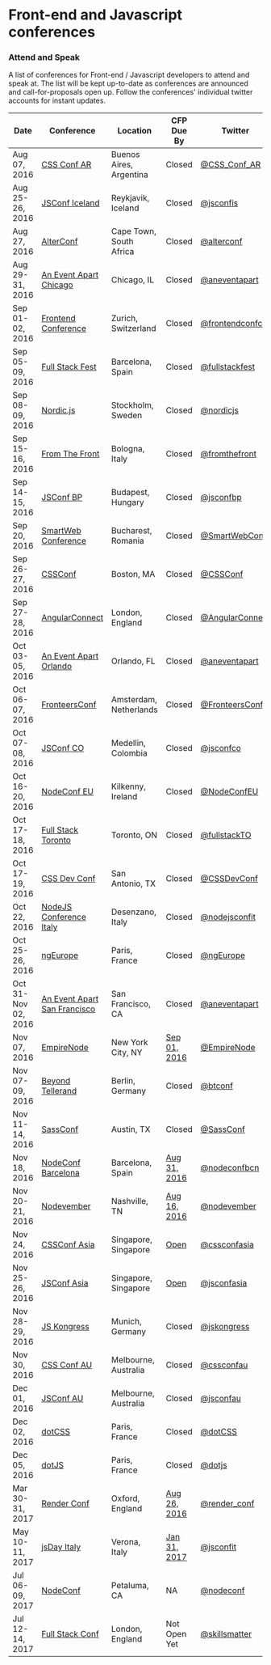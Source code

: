 # Front-end and Javascript conferences

### Attend and Speak

A list of conferences for Front-end / Javascript developers to attend and speak at. The list will be kept up-to-date as conferences are announced and call-for-proposals open up. Follow the conferences' individual twitter accounts for instant updates.

| Date | Conference  	| Location   	| CFP Due By  	| Twitter   	|
|---	|---	|---	|---	|---	|
| Aug 07, 2016 | [CSS Conf AR](http://cssconfar.com/) | Buenos Aires, Argentina | Closed | [@CSS_Conf_AR](https://twitter.com/CSS_Conf_AR) |
| Aug 25-26, 2016 | [JSConf Iceland](http://2016.jsconf.is/) | Reykjavik, Iceland | Closed | [@jsconfis](https://twitter.com/jsconfis)
| Aug 27, 2016 | [AlterConf](http://www.alterconf.com/sessions/cape-town-south-africa) | Cape Town, South Africa | Closed | [@alterconf](https://twitter.com/alterconf)
| Aug 29-31, 2016 | [An Event Apart Chicago](http://aneventapart.com/event/chicago-2016) | Chicago, IL | Closed | [@aneventapart](https://twitter.com/aneventapart)
| Sep 01-02, 2016 | [Frontend Conference](https://twitter.com/frontendconfch) | Zurich, Switzerland | Closed | [@frontendconfch](https://twitter.com/frontendconfch) |
| Sep 05-09, 2016 | [Full Stack Fest](https://2016.fullstackfest.com/) | Barcelona, Spain | Closed | [@fullstackfest](https://twitter.com/fullstackfest)
| Sep 08-09, 2016 | [Nordic.js](http://nordicjs.com/) | Stockholm, Sweden | Closed | [@nordicjs](https://twitter.com/nordicjs) |
| Sep 15-16, 2016 | [From The Front](https://2016.fromthefront.it/) | Bologna, Italy | Closed | [@fromthefront](https://twitter.com/fromthefront) |
| Sep 14-15, 2016 | [JSConf BP](https://jsconfbp.com/) | Budapest, Hungary | Closed | [@jsconfbp](https://twitter.com/jsconfbp) |
| Sep 20, 2016 | [SmartWeb Conference](http://www.smartwebconf.com/) | Bucharest, Romania | Closed | [@SmartWebConf](https://twitter.com/SmartWebConf) |
| Sep 26-27, 2016 | [CSSConf](https://2016.cssconf.com/) | Boston, MA | Closed | [@CSSConf](https://twitter.com/CSSConf) |
| Sep 27-28, 2016 | [AngularConnect](http://angularconnect.com/) | London, England | Closed | [@AngularConnect](https://twitter.com/angularconnect) |
| Oct 03-05, 2016 | [An Event Apart Orlando](http://aneventapart.com/event/orlando-special-edition-2016) | Orlando, FL | Closed | [@aneventapart](https://twitter.com/aneventapart)
| Oct 06-07, 2016 | [FronteersConf](https://fronteers.nl/congres/2016) | Amsterdam, Netherlands | Closed | [@FronteersConf](https://twitter.com/FronteersConf) |
| Oct 07-08, 2016 | [JSConf CO](https://jsconf.co/) | Medellin, Colombia | Closed | [@jsconfco](https://twitter.com/jsconfco) |
| Oct 16-20, 2016 | [NodeConf EU](http://www.nodeconf.eu/) | Kilkenny, Ireland | Closed | [@NodeConfEU](https://twitter.com/NodeConfEU) |
| Oct 17-18, 2016 | [Full Stack Toronto](http://fsto.co/) | Toronto, ON | Closed | [@fullstackTO](https://twitter.com/fullstackTO) |
| Oct 17-19, 2016 | [CSS Dev Conf](http://2016.cssdevconf.com/) | San Antonio, TX | Closed | [@CSSDevConf](https://twitter.com/CSSDevConf)
| Oct 22, 2016 | [NodeJS Conference Italy](http://nodejsconf.it/) | Desenzano, Italy | Closed | [@nodejsconfit](https://twitter.com/nodejsconfit) |
| Oct 25-26, 2016 | [ngEurope](https://ngeurope.org/) | Paris, France | Closed | [@ngEurope](https://twitter.com/ngEurope) |
| Oct 31-Nov 02, 2016 | [An Event Apart San Francisco](http://aneventapart.com/event/san-francisco-2016) | San Francisco, CA | Closed | [@aneventapart](https://twitter.com/aneventapart)
| Nov 07, 2016 | [EmpireNode](http://empirenode.org/) | New York City, NY | [Sep 01, 2016](http://goo.gl/forms/3rbvdl75Ry6Mu6yk1) | [@EmpireNode](https://twitter.com/empirenode) |
| Nov 07-09, 2016 | [Beyond Tellerand](https://beyondtellerrand.com/) | Berlin, Germany | Closed | [@btconf](https://twitter.com/btconf) |
| Nov 11-14, 2016 | [SassConf](http://sassconf.com/) | Austin, TX | Closed | [@SassConf](https://twitter.com/SassConf) |
| Nov 18, 2016 | [NodeConf Barcelona](http://barcelona.nodeconf.com/) | Barcelona, Spain | [Aug 31, 2016](https://www.papercall.io/nodeconf-barcelona-2016) | [@nodeconfbcn](https://twitter.com/nodeconfbcn) |
| Nov 20-21, 2016 | [Nodevember](http://nodevember.org/) | Nashville, TN | [Aug 16, 2016](https://www.papercall.io/nodevember2016) | [@nodevember](https://twitter.com/nodevember)
| Nov 24, 2016 | [CSSConf Asia](http://2016.cssconf.asia/) | Singapore, Singapore | [Open](https://jsconfasia.wufoo.com/forms/cssconf-and-jsconfasia/) | [@cssconfasia](https://twitter.com/cssconfasia)
| Nov 25-26, 2016 | [JSConf Asia](https://2016.jsconf.asia/) | Singapore, Singapore | [Open](https://jsconfasia.wufoo.com/forms/cssconf-and-jsconfasia/) | [@jsconfasia](https://twitter.com/jsconfasia) |
| Nov 28-29, 2016 | [JS Kongress](https://js-kongress.de/) | Munich, Germany | Closed | [@jskongress](https://twitter.com/jskongress) |
| Nov 30, 2016 | [CSS Conf AU](http://2016.cssconf.com.au/) | Melbourne, Australia | Closed | [@cssconfau](https://twitter.com/cssconfau) |
| Dec 01, 2016 | [JSConf AU](https://2016.jsconfau.com/) | Melbourne, Australia | Closed | [@jsconfau](https://twitter.com/jsconfau) |
| Dec 02, 2016 | [dotCSS](http://www.dotcss.io/) | Paris, France | Closed | [@dotCSS](https://twitter.com/dotCSS) |
| Dec 05, 2016 | [dotJS](http://www.dotjs.io/) | Paris, France | Closed | [@dotjs](https://twitter.com/dotJS) |
| Mar 30-31, 2017 | [Render Conf](http://2017.render-conf.com/) | Oxford, England | [Aug 26, 2016](https://docs.google.com/a/whiteoctoberevents.co.uk/forms/d/1ITKHpAQ0gq_7NUXmPKVjo7bcJfkvoUTCZlsWDKBjnSk/viewform) | [@render_conf](https://twitter.com/render_conf) |
| May 10-11, 2017 | [jsDay Italy](http://2017.jsday.it/) | Verona, Italy | [Jan 31, 2017](http://cfp.jsday.it/) | [@jsconfit](https://twitter.com/jsconfit)
| Jul 06-09, 2017 | [NodeConf](http://nodeconf.com/) | Petaluma, CA | NA | [@nodeconf](https://twitter.com/nodeconf) |
| Jul 12-14, 2017 | [Full Stack Conf](https://skillsmatter.com/conferences/8264-fullstack-2017-the-conference-on-javascript-node-and-internet-of-things#overview) | London, England | Not Open Yet | [@skillsmatter](https://twitter.com/skillsmatter) |
